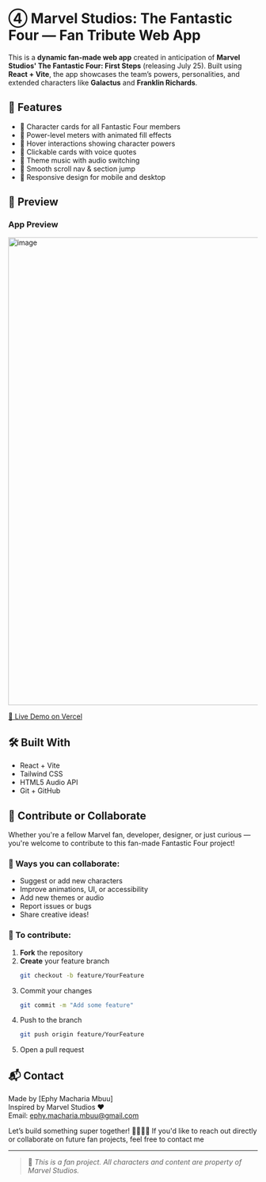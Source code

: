 #  ④ Marvel Studios: The Fantastic Four — Fan Tribute Web App

This is a **dynamic fan-made web app** created in anticipation of **Marvel Studios' The Fantastic Four: First Steps** (releasing July 25). Built using **React + Vite**, the app showcases the team’s powers, personalities, and extended characters like **Galactus** and **Franklin Richards**.

## 🌟 Features

- 🔹 Character cards for all Fantastic Four members
- 🔹 Power-level meters with animated fill effects
- 🔹 Hover interactions showing character powers
- 🔹 Clickable cards with voice quotes
- 🔹 Theme music with audio switching
- 🔹 Smooth scroll nav & section jump
- 🔹 Responsive design for mobile and desktop

## 📸 Preview

### App Preview
<img width="1867" height="945" alt="image" src="https://github.com/user-attachments/assets/8495dcf9-fbfa-4cf1-90fb-21a6872b6435" />




[🔗 Live Demo on Vercel](https://fantastic-four.vercel.app)

## 🛠️ Built With

- React + Vite
- Tailwind CSS
- HTML5 Audio API
- Git + GitHub

## 🤝 Contribute or Collaborate

Whether you're a fellow Marvel fan, developer, designer, or just curious — you're welcome to contribute to this fan-made Fantastic Four project!

### 🌟 Ways you can collaborate:
- Suggest or add new characters
- Improve animations, UI, or accessibility
- Add new themes or audio
- Report issues or bugs
- Share creative ideas!

### 🔧 To contribute:
1. **Fork** the repository  
2. **Create** your feature branch  
   ```bash
   git checkout -b feature/YourFeature
3. Commit your changes
   ```bash
   git commit -m "Add some feature"
4. Push to the branch
   ```bash
   git push origin feature/YourFeature
5. Open a pull request

## 📬 Contact

Made by [Ephy Macharia Mbuu]  
Inspired by Marvel Studios ❤️  
Email: ephy.macharia.mbuu@gmail.com  

Let’s build something super together! 🦸‍♂️🦸‍♀️
If you'd like to reach out directly or collaborate on future fan projects, feel free to contact me

---

> 📝 _This is a fan project. All characters and content are property of Marvel Studios._

